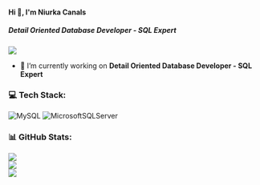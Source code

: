 #### Hi 👋, I'm Niurka Canals
##### **Detail Oriented Database Developer - SQL Expert**
[![](https://visitcount.itsvg.in/api?id=niurkacanals&icon=0&color=0)](https://visitcount.itsvg.in)
- 🔭 I’m currently working on **Detail Oriented Database Developer - SQL Expert**

### 💻 Tech Stack:
![MySQL](https://img.shields.io/badge/mysql-%2300f.svg?style=flat&logo=mysql&logoColor=white) ![MicrosoftSQLServer](https://img.shields.io/badge/Microsoft%20SQL%20Sever-CC2927?style=flat&logo=microsoft%20sql%20server&logoColor=white)
### 📊 GitHub Stats:
![](https://github-readme-stats.vercel.app/api?username=niurkacanals&theme=radical&hide_border=false&include_all_commits=false&count_private=false)<br/>
![](https://github-readme-streak-stats.herokuapp.com/?user=niurkacanals&theme=radical&hide_border=false)<br/>
![](https://github-readme-stats.vercel.app/api/top-langs/?username=niurkacanals&theme=radical&hide_border=false&include_all_commits=false&count_private=false&layout=compact)

